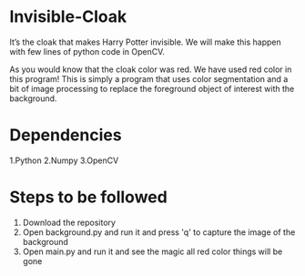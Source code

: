 # Invisible-Cloak
It’s the cloak that makes Harry Potter invisible. We will make this happen with few lines of python code in OpenCV.

As you would know that the cloak color was red. We have used red color in this program! 
This is simply a program that uses color segmentation and a bit of image processing to replace the foreground object of interest with the background.

# Dependencies

1.Python
2.Numpy
3.OpenCV

# Steps to be followed

1. Download the repository
2. Open background.py and run it and press 'q' to capture the image of the background
3. Open main.py and run it and see the magic all red color things will be gone 


